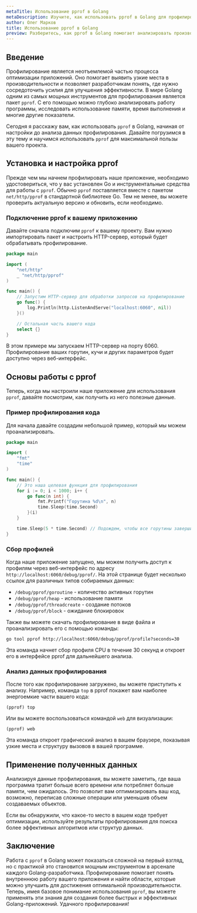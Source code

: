 ```yaml
---
metaTitle: Использование pprof в Golang
metaDescription: Изучите, как использовать pprof в Golang для профилирования производительности приложений - от установки и настройки до анализа с примерами кода на практике
author: Олег Марков
title: Использование pprof в Golang
preview: Разберитесь, как pprof в Golang помогает анализировать производительность вашего кода, с примерами и пошаговыми объяснениями
---
```


## Введение

Профилирование является неотъемлемой частью процесса оптимизации приложений. Оно помогает выявить узкие места в производительности и позволяет разработчикам понять, где нужно сосредоточить усилия для улучшения эффективности. В мире Golang одним из самых мощных инструментов для профилирования является пакет `pprof`. С его помощью можно глубоко анализировать работу программы, исследовать использование памяти, время выполнения и многие другие показатели.

Сегодня я расскажу вам, как использовать `pprof` в Golang, начиная от настройки до анализа данных профилирования. Давайте погрузимся в эту тему и научимся использовать `pprof` для максимальной пользы вашего проекта.

## Установка и настройка pprof

Прежде чем мы начнем профилировать наше приложение, необходимо удостовериться, что у вас установлен Go и инструментальные средства для работы с `pprof`. Обычно `pprof` поставляется вместе с пакетом `net/http/pprof` в стандартной библиотеке Go. Тем не менее, вы можете проверить актуальную версию и обновить, если необходимо.

### Подключение pprof к вашему приложению

Давайте сначала подключим `pprof` к вашему проекту. Вам нужно импортировать пакет и настроить HTTP-сервер, который будет обрабатывать профилирование.

```go
package main

import (
    "net/http"
    _ "net/http/pprof"
)

func main() {
    // Запустим HTTP-сервер для обработки запросов на профилирование
    go func() {
        log.Println(http.ListenAndServe("localhost:6060", nil))
    }()

    // Остальная часть вашего кода
    select {}
}
```

В этом примере мы запускаем HTTP-сервер на порту 6060. Профилирование ваших горутин, кучи и других параметров будет доступно через веб-интерфейс.

## Основы работы с pprof

Теперь, когда мы настроили наше приложение для использования `pprof`, давайте посмотрим, как получить из него полезные данные.

### Пример профилирования кода

Для начала давайте создадим небольшой пример, который мы можем проанализировать.

```go
package main

import (
    "fmt"
    "time"
)

func main() {
    // Это наша целевая функция для профилирования
    for i := 0; i < 1000; i++ {
        go func(n int) {
            fmt.Printf("Горутина %d\n", n)
            time.Sleep(time.Second)
        }(i)
    }

    time.Sleep(5 * time.Second) // Подождем, чтобы все горутины завершились
}
```

### Сбор профилей

Когда наше приложение запущено, мы можем получить доступ к профилям через веб-интерфейс по адресу `http://localhost:6060/debug/pprof/`. На этой странице будет несколько ссылок для различных типов собираемых данных:

- `/debug/pprof/goroutine` - количество активных горутин
- `/debug/pprof/heap` - использование памяти
- `/debug/pprof/threadcreate` - создание потоков
- `/debug/pprof/block` - ожидание блокировок

Также вы можете скачать профилирование в виде файла и проанализировать его с помощью команды:

```shell
go tool pprof http://localhost:6060/debug/pprof/profile?seconds=30
```

Эта команда начнет сбор профиля CPU в течение 30 секунд и откроет его в интерфейсе pprof для дальнейшего анализа.

### Анализ данных профилирования

После того как профилирование загружено, вы можете приступить к анализу. Например, команда `top` в pprof покажет вам наиболее энергоемкие части вашего кода:

```shell
(pprof) top
```

Или вы можете воспользоваться командой `web` для визуализации:

```shell
(pprof) web
```

Эта команда откроет графический анализ в вашем браузере, показывая узкие места и структуру вызовов в вашей программе.

## Применение полученных данных

Анализируя данные профилирования, вы можете заметить, где ваша программа тратит больше всего времени или потребляет больше памяти, чем ожидалось. Это позволит вам оптимизировать ваш код, возможно, переписав сложные операции или уменьшив объем создаваемых объектов.

Если вы обнаружили, что какое-то место в вашем коде требует оптимизации, используйте результаты профилирования для поиска более эффективных алгоритмов или структур данных.

Заключение
------------

Работа с `pprof` в Golang может показаться сложной на первый взгляд, но с практикой это становится мощным инструментом в арсенале каждого Golang-разработчика. Профилирование помогает понять внутреннюю работу вашего приложения и найти области, которые можно улучшить для достижения оптимальной производительности. Теперь, имея базовое понимание использования `pprof`, вы можете применять эти знания для создания более быстрых и эффективных Golang-приложений. Удачного профилирования!